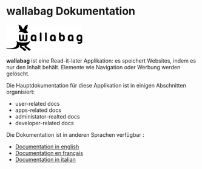 wallabag Dokumentation
======================

![wallabag Logo](../img/wallabag.png)

**wallabag** ist eine Read-it-later Applikation: es speichert Websites,
indem es nur den Inhalt behält. Elemente wie Navigation oder Werbung
werden gelöscht.

Die Hauptdokumentation für diese Applikation ist in einigen Abschnitten
organisiert:

-   user-related docs
-   apps-related docs
-   administator-realted docs
-   developer-related docs

Die Dokumentation ist in anderen Sprachen verfügbar :

-   [Documentation in english](../en/)
-   [Documentation en français](../fr/)
-   [Documentation in italian](../it/)
